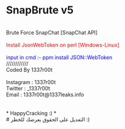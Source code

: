 # SnapBrute v5
<br>
Brute Force SnapChat [SnapChat API]<br>
<br>
<font color="red">
  Install JsonWebToken on perl [Windows-Linux]<br>
  <br>
</font>
<font color="blue">
  input in cmd :-
  ppm install JSON::WebToken
</font><br>
////////////<br>
Coded By 1337r00t<br><br>
Instagram : 1337r00t <br>
Twitter : _1337r00t<br>
Email : 1337r00t@1337leaks.info<br>
<br><br>
* HappyCracking :) *
<br>
# التعديل على الحقوق يعرضك للخطر :)
